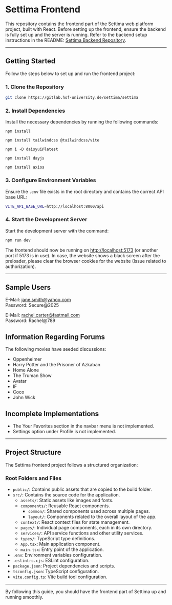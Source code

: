 # Settima Frontend

This repository contains the frontend part of the Settima web platform project, built with React. Before setting up the frontend, ensure the backend is fully set up and the server is running. Refer to the backend setup instructions in the README: [Settima Backend Repository](https://github.com/FullStackYappers/SettimaBackend).

---

## Getting Started

Follow the steps below to set up and run the frontend project:

### 1. Clone the Repository

```bash
git clone https://gitlab.hof-university.de/settima/settima
```

### 2. Install Dependencies

Install the necessary dependencies by running the following commands:

```
npm install
```

```
npm install tailwindcss @tailwindcss/vite
```

```
npm i -D daisyui@latest
```

```
npm install dayjs
```

```
npm install axios
```


### 3. Configure Environment Variables

Ensure the `.env` file exists in the root directory and contains the correct API base URL:

```bash
VITE_API_BASE_URL=http://localhost:8000/api
```

### 4. Start the Development Server

Start the development server with the command:

```bash
npm run dev
```

The frontend should now be running on [http://localhost:5173](http://localhost:5173) (or another port if 5173 is in use). In case, the website shows a black screen after the preloader, please clear the browser cookies for the website (Issue related to authorization).

---

## Sample Users

E-Mail: jane.smith@yahoo.com\
Password: Secure@2025

E-Mail: rachel.carter@fastmail.com\
Password: Rachel@789

## Information Regarding Forums

The following movies have seeded discussions:
- Oppenheimer
- Harry Potter and the Prisoner of Azkaban
- Home Alone
- The Truman Show
- Avatar
- IF
- Coco
- John Wick

## Incomplete Implementations

- The Your Favorites section in the navbar menu is not implemented.
- Settings option under Profile is not implemented.

---
## Project Structure

The Settima frontend project follows a structured organization:

### Root Folders and Files

- `public/`: Contains public assets that are copied to the build folder.
- `src/`: Contains the source code for the application.
  - `assets/`: Static assets like images and fonts.
  - `components/`: Reusable React components.
    - `common/`: Shared components used across multiple pages.
    - `layout/`: Components related to the overall layout of the app.
  - `context/`: React context files for state management.
  - `pages/`: Individual page components, each in its own directory.
  - `services/`: API service functions and other utility services.
  - `types/`: TypeScript type definitions.
  - `App.tsx`: Main application component.
  - `main.tsx`: Entry point of the application.
- `.env`: Environment variables configuration.
- `.eslintrc.cjs`: ESLint configuration.
- `package.json`: Project dependencies and scripts.
- `tsconfig.json`: TypeScript configuration.
- `vite.config.ts`: Vite build tool configuration.

---

By following this guide, you should have the frontend part of Settima up and running smoothly.

